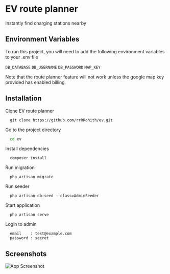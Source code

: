 
# EV route planner

Instantly find charging stations nearby

## Environment Variables

To run this project, you will need to add the following environment variables to your .env file

`DB_DATABASE`
`DB_USERNAME`
`DB_PASSWORD`
`MAP_KEY`

Note that the route planner feature will not work unless the google map key provided has enabled billing.

## Installation

Clone EV route planner

``` 
  git clone https://github.com/rrRRohith/ev.git
```

Go to the project directory

```bash
  cd ev
```

Install dependencies

``` 
  composer install
```

Run migration

``` 
  php artisan migrate
```

Run seeder

``` 
  php artisan db:seed --class=AdminSeeder
```

Start application

``` 
  php artisan serve
```

Login to admin

``` 
  email    : test@example.com
  password : secret
```

## Screenshots

![App Screenshot](https://res.cloudinary.com/rr6/image/upload/v1679110263/FireShot_Capture_001_-_EV_-_Instantly_find_charging_stations_nearby_-_EV_-_127.0.0.1_anlr2x.png)

